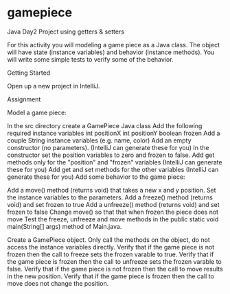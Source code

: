 # gamepiece
Java Day2 Project using getters &amp; setters

For this activity you will modeling a game piece as a Java class. The object will have state (instance variables) and behavior (instance methods). You will write some simple tests to verify some of the behavior.

Getting Started  

Open up a new project in IntelliJ.

Assignment  

Model a game piece:

In the src directory create a GamePiece Java class
Add the following required instance variables
int positionX
int positionY
boolean frozen
Add a couple String instance variables (e.g. name, color)
Add an empty constructor (no parameters). (IntelliJ can generate these for you)
In the constructor set the position variables to zero and frozen to false.
Add get methods only for the "position" and "frozen" variables (IntelliJ can generate these for you)
Add get and set methods for the other variables (IntelliJ can generate these for you)
Add some behavior to the game piece:

Add a move() method (returns void) that takes a new x and y position. Set the instance variables to the parameters.
Add a freeze() method (returns void) and set frozen to true
Add a unfreeze() method (returns void) and set frozen to false
Change move() so that that when frozen the piece does not move
Test the freeze, unfreeze and move methods in the public static void main(String[] args) method of Main.java.

Create a GamePiece object.
Only call the methods on the object, do not access the instance variables directly.
Verify that if the game piece is not frozen then the call to freeze sets the frozen varable to true.
Verify that if the game piece is frozen then the call to unfreeze sets the frozen varable to false.
Verify that if the game piece is not frozen then the call to move results in the new position.
Verify that if the game piece is frozen then the call to move does not change the position.

